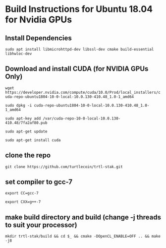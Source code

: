 # Build Instructions for Ubuntu 18.04 for Nvidia GPUs

## Install Dependencies

`sudo apt install libmicrohttpd-dev libssl-dev cmake build-essential libhwloc-dev`

## Download and install CUDA (for NVIDIA GPUs Only)

`wget https://developer.nvidia.com/compute/cuda/10.0/Prod/local_installers/cuda-repo-ubuntu1804-10-0-local-10.0.130-410.48_1.0-1_amd64`

`sudo dpkg -i cuda-repo-ubuntu1804-10-0-local-10.0.130-410.48_1.0-1_amd64`

`sudo apt-key add /var/cuda-repo-10-0-local-10.0.130-410.48/7fa2af80.pub`

`sudo apt-get update`

`sudo apt-get install cuda`

## clone the repo

`git clone https://github.com/turtlecoin/trtl-stak.git`

## set compiler to gcc-7

`export CC=gcc-7`

`export CXX=g++-7`

## make build directory and build (change -j threads to suit your processor)

`mkdir trtl-stak/build && cd $_ && cmake -DOpenCL_ENABLE=OFF .. && make -j8`
